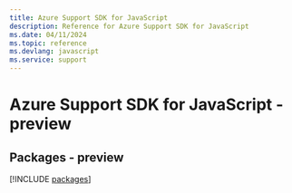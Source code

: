 ```yaml
---
title: Azure Support SDK for JavaScript
description: Reference for Azure Support SDK for JavaScript
ms.date: 04/11/2024
ms.topic: reference
ms.devlang: javascript
ms.service: support
---
```

# Azure Support SDK for JavaScript - preview
## Packages - preview
[!INCLUDE [packages](support-index.md)]